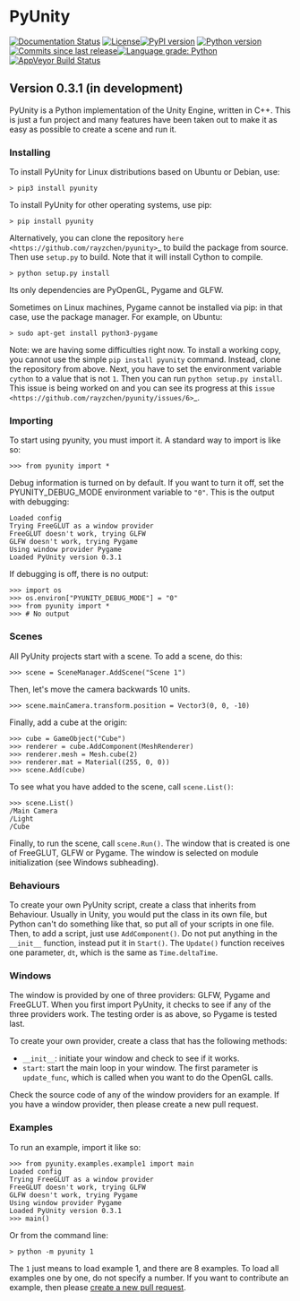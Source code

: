 # PyUnity

[![Documentation Status](https://readthedocs.org/projects/pyunity/badge/?version=latest)](https://pyunity.readthedocs.io/en/latest/?badge=latest) [![License](https://img.shields.io/pypi/l/pyunity.svg?v=1)](https://pypi.python.org/pypi/pyunity)[![PyPI version](https://img.shields.io/pypi/v/pyunity.svg?v=1)](https://pypi.python.org/pypi/pyunity) [![Python version](https://img.shields.io/pypi/pyversions/pyunity.svg?logo=python&logoColor=FBE072)](https://pypi.python.org/pypi/pyunity) [![Commits since last release](https://img.shields.io/github/commits-since/rayzchen/pyunity/0.3.0.svg)](https://github.com/rayzchen/pyunity/compare/0.3.0...master)[![Language grade: Python](https://img.shields.io/lgtm/grade/python/g/rayzchen/pyunity.svg?logo=lgtm)](https://lgtm.com/projects/g/rayzchen/pyunity/context:python)[![AppVeyor Build Status](https://ci.appveyor.com/api/projects/status/ohl61d2vavl37tmj?svg=true)](https://ci.appveyor.com/project/rayzchen/pyunity)

## Version 0.3.1 (in development)
PyUnity is a Python implementation of the
Unity Engine, written in C++. This is just
a fun project and many features have been
taken out to make it as easy as possible
to create a scene and run it.

### Installing
To install PyUnity for Linux distributions
based on Ubuntu or Debian, use:

    > pip3 install pyunity

To install PyUnity for other operating systems,
use pip:

    > pip install pyunity

Alternatively, you can clone the repository
`here <https://github.com/rayzchen/pyunity>`_
to build the package from source. Then use
`setup.py` to build. Note that it will install
Cython to compile.

    > python setup.py install

Its only dependencies are PyOpenGL, Pygame and
GLFW.

Sometimes on Linux machines, Pygame cannot be
installed via pip: in that case, use the
package manager. For example, on Ubuntu:

    > sudo apt-get install python3-pygame

Note: we are having some difficulties right now.
To install a working copy, you cannot use the
simple ``pip install pyunity`` command. Instead,
clone the repository from above. Next, you
have to set the environment variable ``cython``
to a value that is not ``1``. Then you can run
``python setup.py install``. This issue is
being worked on and you can see its progress at
this `issue <https://github.com/rayzchen/pyunity/issues/6>`_.

### Importing
To start using pyunity, you must import it.
A standard way to import is like so:

    >>> from pyunity import *

Debug information is turned on by default. If
you want to turn it off, set the
PYUNITY_DEBUG_MODE environment variable to ``"0"``.
This is the output with debugging:

    Loaded config
    Trying FreeGLUT as a window provider
    FreeGLUT doesn't work, trying GLFW
    GLFW doesn't work, trying Pygame
    Using window provider Pygame
    Loaded PyUnity version 0.3.1

If debugging is off, there is no output:

    >>> import os
    >>> os.environ["PYUNITY_DEBUG_MODE"] = "0"
    >>> from pyunity import *
    >>> # No output

### Scenes
All PyUnity projects start with a scene. To add
a scene, do this:

    >>> scene = SceneManager.AddScene("Scene 1")

Then, let's move the camera backwards 10 units.

    >>> scene.mainCamera.transform.position = Vector3(0, 0, -10)

Finally, add a cube at the origin:

    >>> cube = GameObject("Cube")
    >>> renderer = cube.AddComponent(MeshRenderer)
    >>> renderer.mesh = Mesh.cube(2)
    >>> renderer.mat = Material((255, 0, 0))
    >>> scene.Add(cube)

To see what you have added to the scene, call ``scene.List()``:

    >>> scene.List()
    /Main Camera
    /Light
    /Cube

Finally, to run the scene, call ``scene.Run()``. The window that
is created is one of FreeGLUT, GLFW or Pygame. The window is
selected on module initialization (see Windows subheading).

### Behaviours
To create your own PyUnity script, create a class that inherits
from Behaviour. Usually in Unity, you would put the class in its
own file, but Python can't do something like that, so put all of
your scripts in one file. Then, to add a script, just use
``AddComponent()``. Do not put anything in the ``__init__`` function,
instead put it in ``Start()``. The ``Update()`` function receives one
parameter, ``dt``, which is the same as ``Time.deltaTime``.

### Windows
The window is provided by one of three
providers: GLFW, Pygame and FreeGLUT.
When you first import PyUnity, it checks
to see if any of the three providers
work. The testing order is as above, so
Pygame is tested last.

To create your own provider, create a
class that has the following methods:

- ``__init__``: initiate your window and
  check to see if it works.
- ``start``: start the main loop in your
  window. The first parameter is
  ``update_func``, which is called
  when you want to do the OpenGL calls.

Check the source code of any of the window
providers for an example. If you have a
window provider, then please create a new
pull request.

### Examples
To run an example, import it like so:

    >>> from pyunity.examples.example1 import main
    Loaded config
    Trying FreeGLUT as a window provider
    FreeGLUT doesn't work, trying GLFW
    GLFW doesn't work, trying Pygame
    Using window provider Pygame
    Loaded PyUnity version 0.3.1
    >>> main()

Or from the command line:

    > python -m pyunity 1

The ``1`` just means to load example 1, and there
are 8 examples. To load all examples one by
one, do not specify a number. If you want to
contribute an example, then please
[create a new pull request](https://github.com/rayzchen/pyunity/pulls).


